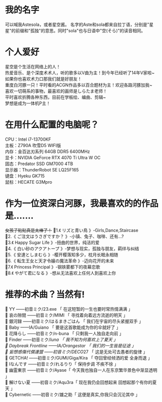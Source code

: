 # 我的名字
可以喊我Astesola，或者星空酱。
名字的Aste和sola都来自拉丁语，分别是"星星"的前缀和"孤独"的意思。同时"sola"也与日语中"空(そら)"的读音相同。
# 个人爱好
星空是个生活在网络上的人！  
热爱音乐、是个深度术术人，听的歌多以V曲为主！到今年已经听了14年V家啦~ 如果你也喜欢术力口那我们就是好朋友！  
重度白河豚一只！平时看的ACGN作品多以百合题材为主！欢迎各路河豚加我~  
喜欢一切萌系的事物，最喜欢的画师是しらたま老师！  
平时喜欢折腾各种东西，目前在学板绘、编曲、剪辑~  
梦想是成为一体机P主！  
# 在用什么配置的电脑呢？
CPU：Intel i7-13700KF  
主板：Z790A 吹雪D5 WIFI版  
内存：金百达刃系列 64GB DDR5 6400MHz  
显卡：NVIDIA GeForce RTX 4070 Ti Ultra W OC  
固态：Predator SSD GM7000 4TB  
显示器：ThunderRobot SE LQ25F165  
键盘：Hyeku GK715  
鼠标：HECATE G3Mpro  
# 作为一位资深白河豚，我最喜欢的的作品是.......
~~女孩子贴贴真是太棒了！~~
💛1.《 リズと青い鳥 》-Girls,Dance,Staircase   
💛2.《 ご注文はうさぎですか？ 》-小镇、兔子、咖啡、还有...?  
💛3.《 Happy Sugar Life 》-扭曲的世界，纯洁的爱  
💛4.《 白い砂のアクアトープ 》-梦想与现实，孤独与朋友，羁绊与纠结  
💛5.《 安達としまむら 》-樱开樱落知多少，枕月长眠永相随  
💛6.《 転生王女と天才令嬢の魔法革命 》-迈向花开的未来  
💛7.《 Princess Principal 》-钢铁雾都下的夜幕恋歌  
💛8.《 やがて君になる 》-想从无法喜欢上任何人到喜欢上你  
# 推荐的术曲？当然有!
💛 YY ——初音ミク/23.exe 「 在这短暂的一生也要时常热情满满 」  
💛 哀の隙間 ——初音ミク/MIMI 「 寻找着向着远方流逝的明天 」  
💛 銀河録 ——初音ミク/はるまきごはん 「 我们在宇宙的尽头紧握双手 」  
💛 Baby ——IA/Guiano 「 要是这首歌能成为你的伞就好了 」  
💚 花降らし ——初音ミク/n-buna 「 只剩我一人独自走向前 」  
💚 Finder ——初音ミク/*luna 「 我不知为何喜欢上了夏天 」  
💚 Daybreak Frontline ——IA/Orangestar 「 我们的一生皆是征途 」  
💚 妄想感傷代償連盟 ——初音ミク/DECO*27 「 这是无处可去愚者的旋律 」  
💙 GETCHA! ——初音ミク/GUMI/Giga/Kira 「 夺回曾经倾洒的爱 全身而退 」  
💙 Iなんです ——初音ミク/れるりり「 保持步调 不疾不徐 」  
💙 幽霊東京 ——初音ミク/Ayase「 今天我也独自一人在东京繁华景色中渐显透明 」  
💙 解けない夏 ——初音ミク/Aqu3ra「 现在我仍会回想起来 回想起那个有你的夏天 」  
💜 Cybernetic ——初音ミク/雄之助「 这便是真实,你我只会沉沦其中 」  
